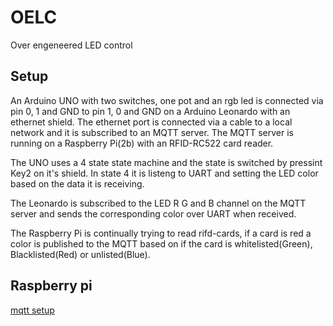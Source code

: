 # OELC
 Over engeneered LED control

## Setup
An Arduino UNO with two switches, one pot and an rgb led is connected via pin 0, 1 and GND to
pin 1, 0 and GND on a Arduino Leonardo with an ethernet shield. 
The ethernet port is connected via a cable to a local network and it is subscribed to an MQTT server.
The MQTT server is running on a Raspberry Pi(2b) with an RFID-RC522 card reader.

The UNO uses a 4 state state machine and the state is switched by pressint Key2 on it's shield. 
In state 4 it is listeng to UART and setting the LED color based on the data it is receiving.

The Leonardo is subscribed to the LED R G and B channel on the MQTT server and sends the corresponding color over UART when received.

The Raspberry Pi is continually trying to read rifd-cards, if a card is red a color is published to the MQTT based on if the card is whitelisted(Green), Blacklisted(Red) or unlisted(Blue).

## Raspberry pi
[mqtt setup](https://pimylifeup.com/raspberry-pi-mosquitto-mqtt-server/)